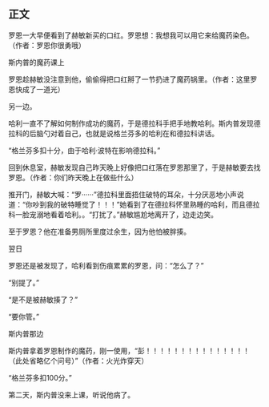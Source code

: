 ## 正文

罗恩一大早便看到了赫敏新买的口红。罗恩想：我想我可以用它来给魔药染色。（作者：罗恩你很勇哦）

斯内普的魔药课上

罗恩趁赫敏没注意到他，偷偷得把口红掰了一节扔进了魔药锅里。（作者：这里罗恩快成了一道光）

另一边。

哈利一直不了解如何制作成功的魔药，于是德拉科手把手地教哈利。斯内普发现德拉科的后脑勺对着自己，也就是说格兰芬多的哈利在和德拉科讲话。

“格兰芬多扣十分，由于哈利·波特在影响德拉科。”

回到休息室，赫敏发现自己昨天晚上好像把口红落在罗恩那里了，于是赫敏要去找罗恩。（作者：你们昨天晚上在做些什么）

推开门，赫敏大喊：“罗······”德拉科里面捂住破特的耳朵，十分厌恶地小声说道：“你吵到我的破特睡觉了！！！”她看到了在德拉科怀里熟睡的哈利，而且德拉科一脸宠溺地看着哈利。。“打扰了。”赫敏尴尬地离开了，边走边笑。

至于罗恩？他在准备男厕所里度过余生，因为他怕被胖揍。

翌日

罗恩还是被发现了，哈利看到伤痕累累的罗恩，问：“怎么了？”

“别提了。”

“是不是被赫敏揍了？”

“要你管。”

斯内普那边

斯内普拿着罗恩制作的魔药，刚一使用，“彭！！！！！！！！！！！！！！！（此处省略亿个问号）”（作者：火光炸穿天）

“格兰芬多扣100分。”

第二天，斯内普没来上课，听说他病了。
